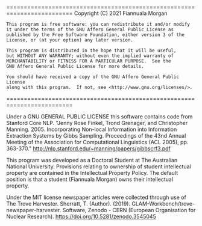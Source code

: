 =========================================================================
    Copyright (C) 2021 Fiannuala Morgan

    This program is free software: you can redistribute it and/or modify
    it under the terms of the GNU Affero General Public License as
    published by the Free Software Foundation, either version 3 of the
    License, or (at your option) any later version.

    This program is distributed in the hope that it will be useful,
    but WITHOUT ANY WARRANTY; without even the implied warranty of
    MERCHANTABILITY or FITNESS FOR A PARTICULAR PURPOSE.  See the
    GNU Affero General Public License for more details.

    You should have received a copy of the GNU Affero General Public License
    along with this program.  If not, see <http://www.gnu.org/licenses/>.
=========================================================================

Under a GNU GENERAL PUBLIC LICENSE this software contains code from Stanford Core NLP.
"Jenny Rose Finkel, Trond Grenager, and Christopher Manning. 2005. Incorporating Non-local Information into Information Extraction Systems by Gibbs Sampling. Proceedings of the 43nd Annual Meeting of the Association for Computational Linguistics (ACL 2005), pp. 363-370."
http://nlp.stanford.edu/~manning/papers/gibbscrf3.pdf

This program was developed as a Doctoral Student at The Australian National University. Provisions relating to ownership of student intellectual property are contained in the Intellectual Property Policy. The default position is that a student (Fiannuala Morgan) owns their intellectual property.

Under the MIT license newspaper articles were collected through use of The Trove Harvester.
Sherratt, T. (Author). (2019). GLAM-Workbench/trove-newspaper-harvester. Software, Zenodo - CERN (European Organisation for Nuclear Research). https://doi.org/10.5281/zenodo.3545045